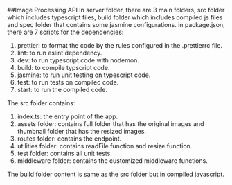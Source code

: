 ##Image Processing API
In server folder, there are 3 main folders, src folder which includes typescript files, build folder which includes compiled js files and spec folder that contains some jasmine configurations.
in package.json, there are 7 scripts for the dependencies:
 1. prettier: to format the code by the rules configured in the .prettierrc file.
 2. lint: to run eslint dependency.
 3. dev: to run typescript code with nodemon.
 4. build: to compile typscript code.
 5. jasmine: to run unit testing on typescript code.
 6. test: to run tests on compiled code.
 7. start: to run the compiled code.
 
 The src folder contains:
  1. index.ts: the entry point of the app.
  2. assets folder: contains full folder that has the original images and thumbnail folder that has the resized images.
  3. routes folder: contains the endpoint.
  4. utilities folder: contains readFile function and resize function.
  5. test folder: contains all unit tests.
  6. middleware folder: contains the customized middleware functions.
  
  The build folder content is same as the src folder but in compiled javascript.
